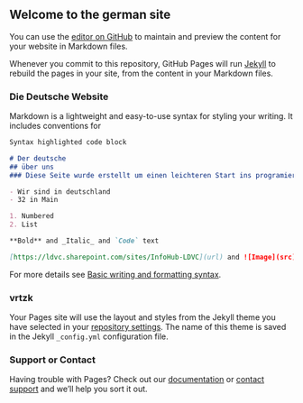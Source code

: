 ## Welcome to the german site

You can use the [editor on GitHub](https://github.com/Admiral20222022/Vollidioten/edit/main/README.md) to maintain and preview the content for your website in Markdown files.

Whenever you commit to this repository, GitHub Pages will run [Jekyll](https://jekyllrb.com/) to rebuild the pages in your site, from the content in your Markdown files.

### Die Deutsche Website

Markdown is a lightweight and easy-to-use syntax for styling your writing. It includes conventions for

```markdown
Syntax highlighted code block

# Der deutsche
## über uns
### Diese Seite wurde erstellt um einen leichteren Start ins programieren zu schaffen.

- Wir sind in deutschland
- 32 in Main

1. Numbered
2. List

**Bold** and _Italic_ and `Code` text

[https://ldvc.sharepoint.com/sites/InfoHub-LDVC](url) and ![Image](src)
```

For more details see [Basic writing and formatting syntax](https://docs.github.com/en/github/writing-on-github/getting-started-with-writing-and-formatting-on-github/basic-writing-and-formatting-syntax).

### vrtzk

Your Pages site will use the layout and styles from the Jekyll theme you have selected in your [repository settings](https://github.com/Admiral20222022/Vollidioten/settings/pages). The name of this theme is saved in the Jekyll `_config.yml` configuration file.

### Support or Contact

Having trouble with Pages? Check out our [documentation](https://docs.github.com/categories/github-pages-basics/) or [contact support](https://support.github.com/contact) and we’ll help you sort it out.
